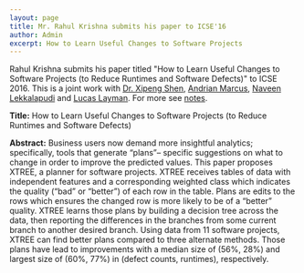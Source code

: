 ```yaml
---
layout: page
title: Mr. Rahul Krishna submits his paper to ICSE'16
author: Admin
excerpt: How to Learn Useful Changes to Software Projects
---
```

Rahul Krishna submits his paper titled "How to Learn Useful Changes to Software Projects (to Reduce Runtimes and Software Defects)" to ICSE 2016. This is a joint work with [Dr. Xipeng Shen](http://people.engr.ncsu.edu/xshen5/), [Andrian Marcus](http://www.utdallas.edu/~amarcus/), [Naveen Lekkalapudi](https://www.linkedin.com/in/nave91) and [Lucas Layman](http://www.fc-md.umd.edu/People/LucasLayman). For more see [notes](http://ai4se.net/projects/2014/10/01/40-Cross-Trees/).

**Title:** How to Learn Useful Changes to Software Projects (to Reduce Runtimes and Software Defects)

**Abstract:** Business users now demand more insightful analytics; specifically,
tools that generate “plans”– specific suggestions on what to change
in order to improve the predicted values.
This paper proposes XTREE, a planner for software projects.
XTREE receives tables of data with independent features and a
corresponding weighted class which indicates the quality (“bad” or
“better”) of each row in the table. Plans are edits to the rows which
ensures the changed row is more likely to be of a “better” quality.
XTREE learns those plans by building a decision tree across
the data, then reporting the differences in the branches from some
current branch to another desired branch. Using data from 11 software
projects, XTREE can find better plans compared to three alternate
methods. Those plans have lead to improvements with a
median size of (56%, 28%) and largest size of (60%, 77%) in (defect
counts, runtimes), respectively.
